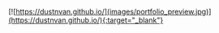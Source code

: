 ﻿[![https://dustnvan.github.io/](images/portfolio_preview.jpg)](https://dustnvan.github.io/){:target="_blank"}
